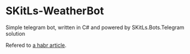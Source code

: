 # SKitLs-WeatherBot
Simple telegram bot, written in C# and powered by SKitLs.Bots.Telegram solution

Refered to [a habr article](https://habr.com/ru/sandbox/196742/).
